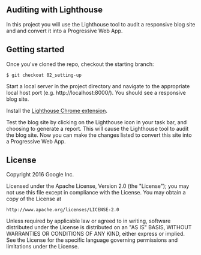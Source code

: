 ## Auditing with Lighthouse
In this project you will use the Lighthouse tool to audit a responsive blog site
and and convert it into a Progressive Web App.

## Getting started
Once you've cloned the repo, checkout the starting branch:

`$ git checkout 02_setting-up`

Start a local server in the project directory and navigate to the appropriate local host port (e.g. http://localhost:8000/). You should see a responsive blog site.

Install the [Lighthouse Chrome extension](http://chrome.google.com/webstore/detail/lighthouse/blipmdconlkpinefehnmjammfjpmpbjk).

Test the blog site by clicking on the Lighthouse icon in your task bar, and choosing to generate a report. This will cause the Lighthouse tool to audit the blog site. Now you can make the changes listed to convert this site into a Progressive Web App.


## License

Copyright 2016 Google Inc.

Licensed under the Apache License, Version 2.0 (the "License");
you may not use this file except in compliance with the License.
You may obtain a copy of the License at

    http://www.apache.org/licenses/LICENSE-2.0

Unless required by applicable law or agreed to in writing, software
distributed under the License is distributed on an "AS IS" BASIS,
WITHOUT WARRANTIES OR CONDITIONS OF ANY KIND, either express or implied.
See the License for the specific language governing permissions and
limitations under the License.
